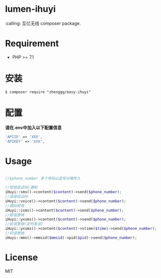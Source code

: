# lumen-ihuyi

<p>:calling: 互亿无线 composer package.</p>

# Requirement

- PHP >= 7.1

# 安装

```shell
$ composer require "zhenggg/easy-ihuyi"
```

# 配置

**请在.env中加入以下配置信息**

```PHP
'APIID' => 'XXX',
'APIKEY' => 'XXX',
```

# Usage

```php

//$phone_number 多个号码以逗号分隔传入

//短信验证码/通知
iHuyi::sms()->content($content)->send($phone_number);
//语音验证码
iHuyi::voice()->content($content)->send($phone_number);
//国际短信
iHuyi::isms()->content($content)->send($phone_number);
//短信营销
iHuyi::yxsms()->content($content)->send($phone_number);
//彩信营销(定时发送) 
iHuyi::yxsms()->content($content)->stime($time)->send($phone_number);
//彩信营销
iHuyi::mms()->mmsid($mmsid)->pid($pid)->send($phone_number);
```
# License

MIT
